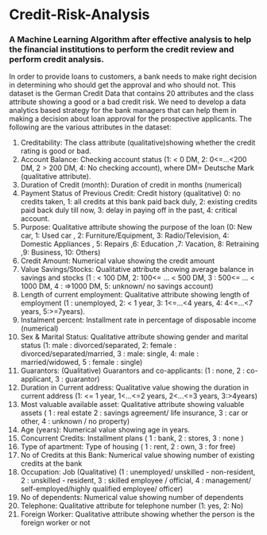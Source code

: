 # Credit-Risk-Analysis
### A Machine Learning Algorithm after effective analysis to help the financial institutions to perform the credit review and perform credit analysis.


In order to provide loans to customers, a bank needs to make right decision in determining who
should get the approval and who should not. This dataset is the German Credit Data that contains
20 attributes and the class attribute showing a good or a bad credit risk. We need to develop a data analytics based strategy for the bank managers that can help them in making a decision about loan approval for the prospective applicants.
The following are the various attributes in the dataset:
1. Creditability: The class attribute (qualitative)showing whether the credit rating is good or
 bad.
2. Account Balance: Checking account status (1: < 0 DM, 2: 0<=...<200 DM, 2 > 200 DM, 4: No
 checking account), where DM= Deutsche Mark (qualitative attribute).
3. Duration of Credit (month): Duration of credit in months (numerical)
4. Payment Status of Previous Credit: Credit history (qualitative) 0: no credits taken, 1: all
 credits at this bank paid back duly, 2: existing credits paid back duly till now, 3: delay in
 paying off in the past, 4: critical account.
5. Purpose: Qualitative attribute showing the purpose of the loan (0: New car, 1: Used car , 2:
Furniture/Equipment, 3: Radio/Television, 4: Domestic Appliances , 5: Repairs ,6: Education ,7:
Vacation, 8: Retraining ,9: Business, 10: Others)
6. Credit Amount: Numerical value showing the credit amount
7. Value Savings/Stocks: Qualitative attribute showing average balance in savings and stocks (1 : <
100 DM, 2: 100<= ... < 500 DM, 3 : 500<= ... < 1000 DM, 4 : =>1000 DM, 5: unknown/ no savings
account)
8. Length of current employment: Qualitative attribute showing length of employment (1 :
unemployed, 2: < 1 year, 3: 1<=...<4 years, 4: 4<=...<7 years, 5:>=7years).
9. Instalment percent: Installment rate in percentage of disposable income (numerical)
10. Sex & Marital Status: Qualitative attribute showing gender and marital status (1: male :
divorced/separated, 2: female : divorced/separated/married, 3 : male: single, 4: male :
married/widowed, 5 : female : single)
11. Guarantors: (Qualitative) Guarantors and co-applicants: (1 : none, 2 : co-applicant, 3 :
guarantor)
12. Duration in Current address: Qualitative value showing the duration in current address (1: <= 1
year, 1<...<=2 years, 2<...<=3 years, 3:>4years)
13. Most valuable available asset: Qualitative attribute showing valuable assets ( 1 : real estate
 2 : savings agreement/ life insurance, 3 : car or other, 4 : unknown / no property)
14. Age (years): Numerical value showing age in years.
15. Concurrent Credits: Installment plans ( 1 : bank, 2 : stores, 3 : none )
16. Type of apartment: Type of housing ( 1 : rent, 2 : own, 3 : for free)
17. No of Credits at this Bank: Numerical value showing number of existing credits at the bank
18. Occupation: Job (Qualitative) (1 : unemployed/ unskilled - non-resident, 2 : unskilled - resident,
3 : skilled employee / official, 4 : management/ self-employed/highly qualified employee/ officer)
19. No of dependents: Numerical value showing number of dependents
20. Telephone: Qualitative attribute for telephone number (1: yes, 2: No)
21. Foreign Worker: Qualitative attribute showing whether the person is the foreign worker or not 
